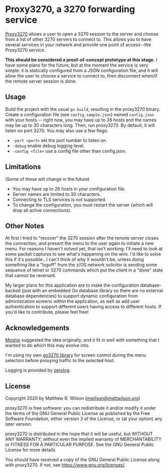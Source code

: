 Proxy3270, a 3270 forwarding service
====================================

[Proxy3270](https://github.com/racingmars/proxy3270) allows a user to open a 3270 session to the server and choose from a list of other 3270 servers to connect to. This allows you to have several services in your network and provide one point of access--the Proxy3270 service.

**This should be considered a proof-of-concept prototype at this stage.** I have some plans for the future, but at the moment the service is very simple: it is statically configured from a JSON configuration file, and it will allow the user to choose a service to connect to, then disconnect when/if the remote server session is done.

Usage
-----

Build the project with the usual `go build`, resulting in the proxy3270 binary. Create a configuration file (see `config.sample.json`) named `config.json` with your hosts -- right now, you may have up to 26 hosts and the names may be up to 30 characters long. Then, run proxy3270. By default, it will listen on port 3270. You may also use a few flags:

 - `-port <port>` set the port number to listen on.
 - `-debug` enable debug logging level.
 - `-config <file>` use a config file other than config.json.

Limitations
-----------

(Some of these will change in the future)

 - You may have up to 26 hosts in your configuration file.
 - Server names are limited to 30 characters.
 - Connecting to TLS services is not supported.
 - To change the configuration, you must restart the server (which will drop all active connections).

Other Notes
-----------

At first I tried to "recover" the 3270 session after the remote server closes the connection, and present the menu to the user again to initiate a new menu. For reasons I haven't solved yet, that isn't working: I'll need to look at some packet captures to see what's happening on the wire. I'd like to solve this if it's possible...I can't think of why it wouldn't be, unless doing something like a "logoff" from the z/OS network solicitor is sending some sequence of telnet or 3270 commands which put the client in a "done" state that cannot be reversed.

My larger plans for this application are to make the configuration database-backed (just with an embedded Go database library so there are no external database dependencies) to support dynamic configuration from administration screens within the application, as well as add user authentication to support different users having access to different hosts. If you'd like to contribute, please feel free!

Acknowledgements
----------------

[Moshix](https://github.com/moshix) suggested the idea originally, and it fit in well with something that I wanted to do which this may evolve into.

I'm using my own [go3270 library](https://github.com/racingmars/go3270/) for screen control during the menu selection before proxying traffic to the selected host.

Logging is provided by [zerolog](https://github.com/rs/zerolog).

License
-------

Copyright 2020 by Matthew R. Wilson (mwilson@mattwilson.org)

proxy3270 is free software: you can redistribute it and/or modify it under the terms of the GNU General Public License as published by the Free Software Foundation, either version 3 of the License, or (at your option) any later version.

proxy3270 is distributed in the hope that it will be useful, but WITHOUT ANY WARRANTY; without even the implied warranty of MERCHANTABILITY or FITNESS FOR A PARTICULAR PURPOSE. See the GNU General Public License for more details.

You should have received a copy of the GNU General Public License along with proxy3270. If not, see <https://www.gnu.org/licenses/>.